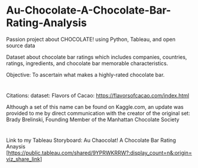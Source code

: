 # Au-Chocolate-A-Chocolate-Bar-Rating-Analysis

Passion project about CHOCOLATE! using Python, Tableau, and open source data

Dataset about chocolate bar ratings which includes companies, countries, ratings, ingredients, and chocolate bar memorable characteristics.

Objective: To ascertain what makes a highly-rated chocolate bar.
#
Citations:
dataset: Flavors of Cacao: https://flavorsofcacao.com/index.html

Although a set of this name can be found on Kaggle.com, an update was provided to me by direct communication with the creator of the original set:
Brady Brelinski,
Founding Member of the Manhattan Chocolate Society 
#
Link to my Tableau Storyboard: Au Chaocolat! A Chocolate Bar Rating Anaysis
[https://public.tableau.com/shared/9YPRWKRRW?:display_count=n&:origin=viz_share_link]
